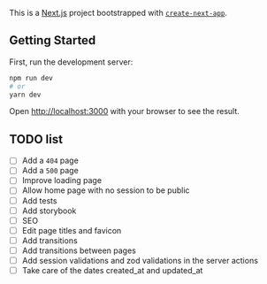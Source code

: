 This is a [Next.js](https://nextjs.org/) project bootstrapped with [`create-next-app`](https://github.com/vercel/next.js/tree/canary/packages/create-next-app).

## Getting Started

First, run the development server:

```bash
npm run dev
# or
yarn dev
```

Open [http://localhost:3000](http://localhost:3000) with your browser to see the result.

## TODO list

- [ ] Add a `404` page
- [ ] Add a `500` page
- [ ] Improve loading page
- [ ] Allow home page with no session to be public
- [ ] Add tests
- [ ] Add storybook
- [ ] SEO
- [ ] Edit page titles and favicon
- [ ] Add transitions
- [ ] Add transitions between pages
- [ ] Add session validations and zod validations in the server actions
- [ ] Take care of the dates created_at and updated_at
